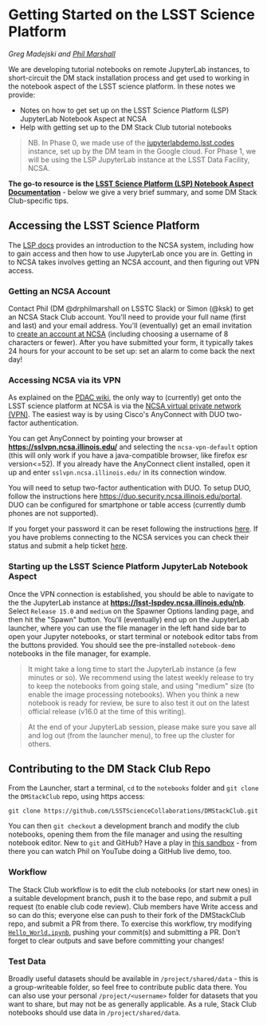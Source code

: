 # Getting Started on the LSST Science Platform

_Greg Madejski and [Phil Marshall](https://github.com/LSSTScienceCollaborations/DMStackClub/issues/new?body=@drphilmarshall)_

We are developing tutorial notebooks on remote JupyterLab instances, to short-circuit the DM stack installation process and get used to working in the 
notebook aspect of the LSST science platform. In these notes we provide:
* Notes on how to get set up on the LSST Science Platform (LSP) JupyterLab Notebook Aspect at NCSA
* Help with getting set up to the DM Stack Club tutorial notebooks

> NB. In Phase 0, we made use of the [jupyterlabdemo.lsst.codes](https://jupyterlabdemo.lsst.codes/user/madejski/lab?redirects=1)
instance, set up by the DM team in the Google cloud. For Phase 1, we will be using the LSP JupyterLab instance at the LSST Data Facility, NCSA.

**The go-to resource is the [LSST Science Platform (LSP) Notebook Aspect Documentation](https://nb.lsst.io/)** - below we give a very brief summary, and some DM Stack Club-specific tips.

## Accessing the LSST Science Platform
The [LSP docs](https://nb.lsst.io/) provides an introduction to the NCSA system, including how to gain access and then how to use JupyterLab once you are in. 
Getting in to NCSA takes involves getting an NCSA account, and then figuring out VPN access.

### Getting an NCSA Account
Contact Phil (DM @drphilmarshall on LSSTC Slack) or Simon (@ksk) to get an NCSA Stack Club account. You'll need to provide your full name (first and last) and your email address. You'll (eventually) get an email invitation to [create an account at NCSA](https://identity.ncsa.illinois.edu/) (including choosing a username of 8 characters or fewer). After you have submitted your form, it typically takes 24 hours for your account to be set up: set an alarm to come back the next day!

### Accessing NCSA via its VPN
As explained on the [PDAC wiki](https://confluence.lsstcorp.org/display/DM/PDAC+networking+and+user+accounts+for+developers), the only way to (currently) get onto the LSST science platform at NCSA is via the [NCSA virtual private network (VPN)](https://wiki.ncsa.illinois.edu/display/cybersec/Virtual+Private+Network+%28VPN%29+Service). The easiest way is by using Cisco's AnyConnect with DUO two-factor authentication. 

You can get AnyConnect by pointing your browser at **https://sslvpn.ncsa.illinois.edu/** and selecting the `ncsa-vpn-default` option (this will only work if you have a java-compatible browser, like firefox esr version<=52). If you already have the AnyConnect client installed, open it up and enter `sslvpn.ncsa.illinois.edu/` in its connection window. 

You will need to setup two-factor authentication with DUO. To setup DUO, follow the instructions here https://duo.security.ncsa.illinois.edu/portal. DUO can be configured for smartphone or table access (currently dumb phones are not supported).

If you forget your password it can be reset following the instructions [here](https://developer.lsst.io/services/lsst-dev.html?highlight=reset#lsst-dev-password). If you have problems connecting to the NCSA services you can check their status and submit a help ticket [here](https://confluence.lsstcorp.org/display/DM/LSST+Service+Status+page).

### Starting up the LSST Science Platform JupyterLab Notebook Aspect 
Once the VPN connection is established, you should be able to navigate to the the JupyterLab instance at **https://lsst-lspdev.ncsa.illinois.edu/nb**. Select `Release 15.0` and `medium` on the Spawner Options landing page, and then hit the "Spawn" button. You'll (eventually) end up on the JupyterLab launcher, where you can use the file manager in the left hand side bar to open your Jupyter notebooks, or start terminal or notebook editor tabs from the buttons provided.  You should see the pre-installed `notebook-demo`  notebooks in the file manager, for example.

> It might take a long time to start the JupyterLab instance (a few minutes or so).  We recommend using the latest weekly release to try to keep the notebooks from going stale, and using "medium" size (to enable the image processing notebooks). When you think a new notebook is ready for review, be sure to also test it out on the latest official release (v16.0 at the time of this writing).

> At the end of your JupyterLab session, please make sure you save all and log out (from the launcher menu), to free up the cluster for others. 


## Contributing to the DM Stack Club Repo
From the Launcher, start a terminal, `cd` to the `notebooks` folder and `git clone` the `DMStackClub` repo, using https access:
```
git clone https://github.com/LSSTScienceCollaborations/DMStackClub.git
```
You can then `git checkout` a development branch and modify the club notebooks, opening them from the file manager and using the resulting notebook editor. New to `git` and GitHub? Have a play in [this sandbox](https://github.com/drphilmarshall/GettingStarted) - from there you can watch Phil on YouTube doing a GitHub live demo, too.

### Workflow
The Stack Club workflow is to edit the club notebooks (or start new ones) in a suitable development branch, push it to the base repo, and submit a pull request (to enable club code review). Club members have Write access and so can do this; everyone else can push to their fork of the DMStackClub repo, and submit a PR from there. To exercise this workflow, try modifying  [`Hello_World.ipynb`](https://github.com/LSSTScienceCollaborations/DMStackClub/blob/master/notebooks/Hello_World.ipynb), pushing your commit(s) and submitting a PR. Don't forget to clear outputs and save before committing your changes!

### Test Data
Broadly useful datasets should be available in `/project/shared/data`  - this is a group-writeable folder, so feel free to contribute public data there. You can also use your personal `/project/<username>` folder for datasets that you want to share, but may not be as generally applicable. As a rule, Stack Club notebooks should use data in `/project/shared/data`.



